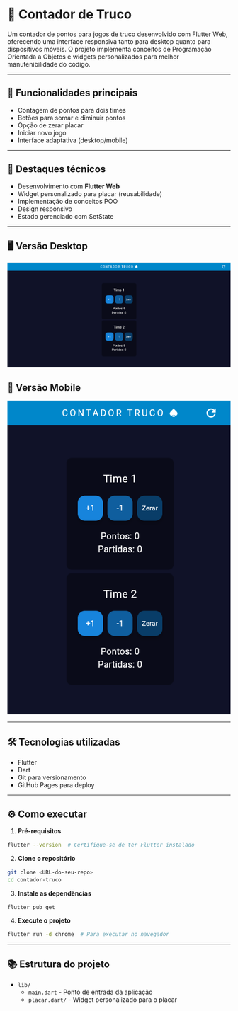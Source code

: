 # 🎲 Contador de Truco

Um contador de pontos para jogos de truco desenvolvido com Flutter Web, oferecendo uma interface responsiva tanto para desktop quanto para dispositivos móveis. O projeto implementa conceitos de Programação Orientada a Objetos e widgets personalizados para melhor manutenibilidade do código.

---

## 📌 Funcionalidades principais
- Contagem de pontos para dois times
- Botões para somar e diminuir pontos
- Opção de zerar placar
- Iniciar novo jogo
- Interface adaptativa (desktop/mobile)

---

## 🎨 Destaques técnicos
- Desenvolvimento com **Flutter Web**
- Widget personalizado para placar (reusabilidade)
- Implementação de conceitos POO
- Design responsivo
- Estado gerenciado com SetState

---

## 🖥️ Versão Desktop
<div align="center">
  <img src="images/desktop.png" alt="Versão Desktop" width="520"/>
</div>

## 📱 Versão Mobile
<div align="center">
  <img src="images/mobile.png" alt="Versão Mobile" width="560"/>
</div>

---

## 🛠️ Tecnologias utilizadas
- Flutter
- Dart
- Git para versionamento
- GitHub Pages para deploy

---

## ⚙️ Como executar

1. **Pré-requisitos**
```bash
flutter --version  # Certifique-se de ter Flutter instalado
```

2. **Clone o repositório**
```bash
git clone <URL-do-seu-repo>
cd contador-truco
```

3. **Instale as dependências**
```bash
flutter pub get
```

4. **Execute o projeto**
```bash
flutter run -d chrome  # Para executar no navegador
```

---

## 📚 Estrutura do projeto
- `lib/`
  - `main.dart` - Ponto de entrada da aplicação
  - `placar.dart/` - Widget personalizado para o placar

